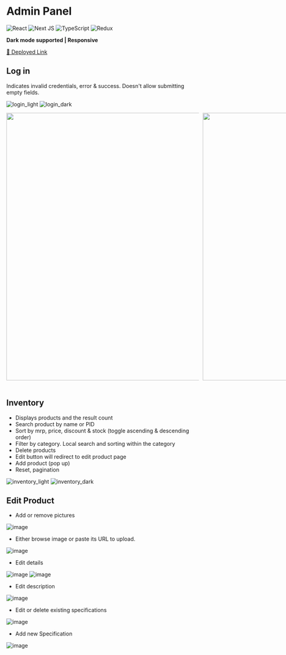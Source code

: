 # Admin Panel

![React](https://img.shields.io/badge/react-%2320232a.svg?style=for-the-badge&logo=react&logoColor=%2361DAFB)
![Next JS](https://img.shields.io/badge/Next-black?style=for-the-badge&logo=next.js&logoColor=white)
![TypeScript](https://img.shields.io/badge/typescript-%23007ACC.svg?style=for-the-badge&logo=typescript&logoColor=white)
![Redux](https://img.shields.io/badge/redux-%23593d88.svg?style=for-the-badge&logo=redux&logoColor=white)

**Dark mode supported | Responsive**

[🔗 Deployed Link](https://oasis-backend.vercel.app/)

## Log in

Indicates invalid credentials, error & success. Doesn't allow submitting empty fields.

![login_light](https://i.ibb.co/SBzLGbr/login.png)
![login_dark](https://i.ibb.co/jbKfFF5/login2.png)

<div style="display:flex;gap:10px;">
<img src="https://i.ibb.co/D5h5HpV/login-phone.png" height="700px">
<img src="https://i.ibb.co/chDWgxJ/login-phone-liget.png" height="700px">
</div>
<br/>

## Inventory

- Displays products and the result count
- Search product by name or PID
- Sort by mrp, price, discount & stock (toggle ascending & descending order)
- Filter by category. Local search and sorting within the category
- Delete products
- Edit button will redirect to edit product page
- Add product (pop up)
- Reset, pagination

![inventory_light](https://user-images.githubusercontent.com/112859531/235909300-4015ffff-182f-4e75-998c-03d1b9f9118b.png)
![inventory_dark](https://user-images.githubusercontent.com/112859531/235909558-aee50271-00c8-4254-8e36-a62670afeac3.png)

## Edit Product
- Add or remove pictures

![image](https://user-images.githubusercontent.com/112859531/236052631-0957f9ab-c739-4fa6-ab47-bb370c29d1a7.png)

- Either browse image or paste its URL to upload.

![image](https://user-images.githubusercontent.com/112859531/236053026-5618678b-0f20-4f47-9d33-dffd834596c9.png)

- Edit details

![image](https://user-images.githubusercontent.com/112859531/236053279-51399b08-8842-4fb3-be20-14f384cd07a1.png)
![image](https://user-images.githubusercontent.com/112859531/236053376-8b17ef29-a10a-4e99-9ffa-92771a6de3b7.png)

- Edit description

![image](https://user-images.githubusercontent.com/112859531/236053462-e02a9ac0-c7b2-4cac-b4a3-eed6dd312262.png)

- Edit or delete existing specifications

![image](https://user-images.githubusercontent.com/112859531/236053615-386776da-ba77-496d-ac32-e988cc98397d.png)

- Add new Specification

![image](https://user-images.githubusercontent.com/112859531/236053710-e29012f9-c583-4a96-9636-df0be72e9d26.png)



